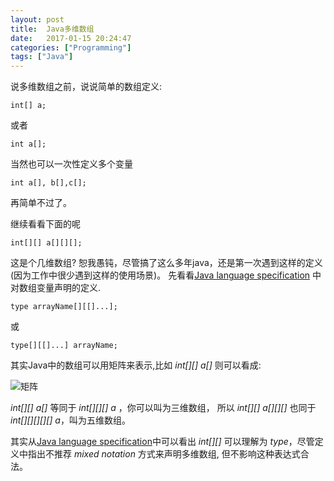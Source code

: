 ```yaml
---
layout: post
title:  Java多维数组
date:   2017-01-15 20:24:47
categories: ["Programming"]
tags: ["Java"]
---
```


说多维数组之前，说说简单的数组定义:

```
int[] a;
```

或者

```
int a[];
```

当然也可以一次性定义多个变量

```
int a[], b[],c[];
```

再简单不过了。

继续看看下面的呢

```
int[][] a[][][];
```

这是个几维数组?
恕我愚钝，尽管搞了这么多年java，还是第一次遇到这样的定义(因为工作中很少遇到这样的使用场景)。
先看看[Java language specification](http://docs.oracle.com/javase/specs/jls/se7/html/jls-10.html) 中对数组变量声明的定义.

```
type arrayName[][[]...];
```
或

```
type[][[]...] arrayName;
```
其实Java中的数组可以用矩阵来表示,比如 *int[][] a[]* 则可以看成:

![矩阵](http://blog.xiebiao.com/images/2017-01-15-java-multidimensional-arrays/matrix.png "矩阵")

*int[][] a[]*  等同于 *int[][][] a* ，你可以叫为三维数组，
所以 *int[][] a[][][]* 也同于 *int[][][][][] a*，叫为五维数组。

其实从[Java language specification](http://docs.oracle.com/javase/specs/jls/se7/html/jls-10.html)中可以看出
*int[][]* 可以理解为 *type*，尽管定义中指出不推荐 *mixed notation* 方式来声明多维数组,  但不影响这种表达式合法。
